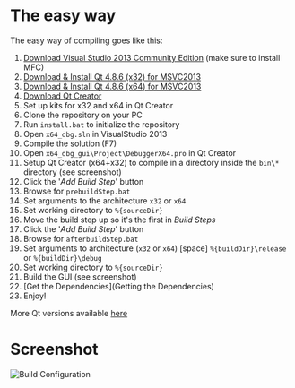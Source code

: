 # The easy way #

The easy way of compiling goes like this:

1. [Download Visual Studio 2013 Community Edition](https://www.visualstudio.com/products/visual-studio-community-vs) (make sure to install MFC)
2. [Download & Install Qt 4.8.6 (x32) for MSVC2013](http://sourceforge.net/projects/qt64ng/files/qt/x86/4.8.6/msvc2013/qt-4.8.6-x86-msvc2013.exe/download)
3. [Download & Install Qt 4.8.6 (x64) for MSVC2013](http://sourceforge.net/projects/qt64ng/files/qt/x86-64/4.8.6/msvc2013/qt-4.8.6-x64-msvc2013.exe/download)
4. [Download Qt Creator](http://download.qt-project.org/official_releases/qtcreator/3.1/3.1.1/qt-creator-opensource-windows-x86-3.1.1.exe)
5. Set up kits for x32 and x64 in Qt Creator
6. Clone the repository on your PC
7. Run `install.bat` to initialize the repository
8. Open `x64_dbg.sln` in VisualStudio 2013
9. Compile the solution (F7)
10. Open `x64_dbg_gui\Project\DebuggerX64.pro` in Qt Creator
11. Setup Qt Creator (x64+x32) to compile in a directory inside the `bin\*` directory (see screenshot)
12. Click the '*Add Build Step*' button
13. Browse for `prebuildStep.bat`
14. Set arguments to the architecture `x32` or `x64`
15. Set working directory to `%{sourceDir}`
16. Move the build step up so it's the first in *Build Steps*
17. Click the '*Add Build Step*' button
18. Browse for `afterbuildStep.bat`
19. Set arguments to architecture (`x32` or `x64`) [space] `%{buildDir}\release` or `%{buildDir}\debug`
20. Set working directory to `%{sourceDir}`
21. Build the GUI (see screenshot)
22. [Get the Dependencies](Getting the Dependencies)
23. Enjoy!

More Qt versions available [here](https://sourceforge.net/projects/qt64ng/files)

# Screenshot #
![Build Configuration](/mrexodia/x64_dbg/wiki/images/x64dbg_build_example_new.png)